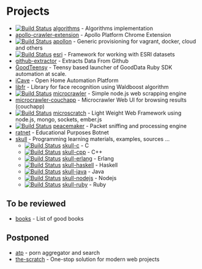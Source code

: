 # Projects

- [![Build Status](https://travis-ci.org/korczis/algorithms.svg?branch=master)](https://travis-ci.org/korczis/algorithms) [algorithms](https://github.com/korczis/algorithms) - Algorithms implementation
- [apollo-crawler-extension](https://github.com/korczis/apollo-crawler-extension) - Apollo Platform Chrome Extension
- [![Build Status](https://travis-ci.org/korczis/apollon.png)](https://travis-ci.org/korczis/apollon) [apollon](https://github.com/korczis/apollon/) - Generic provisioning for vagrant, docker, cloud and others
- [![Build Status](https://travis-ci.org/korczis/esri.svg?branch=master)](https://travis-ci.org/korczis/esri) [esri](https://github.com/korczis/esri) - Framework for working with ESRI datasets
- [github-extractor](https://github.com/korczis/github-extractor) - Extracts Data From Github
- [GoodTeensy](https://gist.github.com/korczis/cdf330432fa7b4b52aba) - Teensy based launcher of GoodData Ruby SDK automation at scale.
- [iCave](https://github.com/korczis/icave) - Open Home Automation Platform
- [libfr](https://github.com/korczis/libfr) - Library for face recognition using Waldboost algorithm
- [![Build Status](https://travis-ci.org/korczis/microcrawler.png)](https://travis-ci.org/korczis/microcrawler) [microcrawler](https://github.com/korczis/microcrawler) - Simple node.js web scrapping engine
- [microcrawler-couchapp](https://github.com/korczis/microcrawler-couchapp) - Microcrawler Web UI for browsing results (couchapp)
- [![Build Status](https://travis-ci.org/ApolloCrawler/microscratch.svg?branch=master)](https://travis-ci.org/ApolloCrawler/microscratch) [microscratch](https://github.com/korczis/microscratch) - Light Weight Web Framework using node.js, mongo, sockets, ember.js
- [![Build Status](https://travis-ci.org/korczis/peacemaker.svg?branch=master)](https://travis-ci.org/korczis/peacemaker) [peacemaker](https://github.com/korczis/peacemaker) - Packet sniffing and processing engine
- [ratnet](https://github.com/korczis/ratnet) - Educational Purposes Botnet
- [skull](https://github.com/korczis/skull) - Programming learning materials, examples, sources ...
  * [![Build Status](https://travis-ci.org/korczis/skull-c.svg?branch=master)](https://travis-ci.org/korczis/skull-c) [skull-c](https://github.com/korczis/skull-c) - C
  * [![Build Status](https://travis-ci.org/korczis/skull-cpp.svg?branch=master)](https://travis-ci.org/korczis/skull-cpp) [skull-cpp](https://github.com/korczis/skull-cpp) - C++
  * [![Build Status](https://travis-ci.org/korczis/skull-erlang.svg?branch=master)](https://travis-ci.org/korczis/skull-erlang) [skull-erlang](https://github.com/korczis/skull-erlang) - Erlang
  * [![Build Status](https://travis-ci.org/korczis/skull-haskell.svg?branch=master)](https://travis-ci.org/korczis/skull-haskell) [skull-haskell](https://github.com/korczis/skull-haskell) - Haskell
  * [![Build Status](https://travis-ci.org/korczis/skull-java.svg?branch=master)](https://travis-ci.org/korczis/skull-java) [skull-java](https://github.com/korczis/skull-java) - Java
  * [![Build Status](https://travis-ci.org/korczis/skull-nodejs.svg?branch=master)](https://travis-ci.org/korczis/skull-nodejs) [skull-nodejs](https://github.com/korczis/skull-nodejs) - Nodejs
  * [![Build Status](https://travis-ci.org/korczis/skull-ruby.svg?branch=master)](https://travis-ci.org/korczis/skull-ruby) [skull-ruby](https://github.com/korczis/skull-ruby) - Ruby

## To be reviewed

- [books](https://github.com/korczis/books) - List of good books

## Postponed

- [atp](https://github.com/korczis/atp) - porn aggregator and search
- [the-scratch](https://github.com/korczis/the-scratch) - One-stop solution for modern web projects
